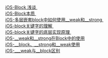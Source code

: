 
   [ iOS-Block 浅谈 ]( https://www.jianshu.com/p/25a7ba546eac )    <br/>
   [ iOS-Block本质 ]( https://www.jianshu.com/p/4e79e9a0dd82 )    <br/>
   [ iOS-多层嵌套block中如何使用__weak和__strong ]( https://blog.csdn.net/nathan1987_/article/details/82749057 )    <br/>
   [ iOS-block关键字的理解 ]( https://www.jianshu.com/p/e5b56b883d54 )    <br/>
   [ iOS-block关键字的底层实现原理 ]( https://www.jianshu.com/p/404ff9d3cd42 )    <br/>
   [ iOS-__weak和__strong在Block中的使用 ]( https://www.jianshu.com/p/fe772a3536ca )  <br/>
   [ iOS-__block、__strong和__weak使用 ]( https://blog.csdn.net/wsh7365062/article/details/51594225 )    <br/>
   [ iOS-___weak与__block区别 ]( https://honglu.me/2015/01/06/weak%E4%B8%8Eblock%E5%8C%BA%E5%88%AB/ )    <br/>


